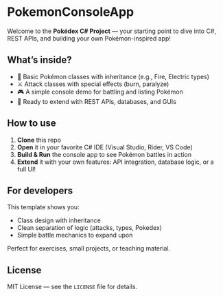 # PokemonConsoleApp

Welcome to the **Pokédex C# Project** — your starting point to dive into C#, REST APIs, and building your own Pokémon-inspired app! 

## What’s inside?
- 🧬 Basic Pokémon classes with inheritance (e.g., Fire, Electric types)  
- ⚔️ Attack classes with special effects (burn, paralyze)  
- 🎮 A simple console demo for battling and listing Pokémon  
- 🧱 Ready to extend with REST APIs, databases, and GUIs  

## How to use
1. **Clone** this repo  
2. **Open** it in your favorite C# IDE (Visual Studio, Rider, VS Code)  
3. **Build & Run** the console app to see Pokémon battles in action  
4. **Extend** it with your own features: API integration, database logic, or a full UI!

## For developers
This template shows you:
- Class design with inheritance
- Clean separation of logic (attacks, types, Pokedex)
- Simple battle mechanics to expand upon

Perfect for exercises, small projects, or teaching material.

## License
MIT License — see the `LICENSE` file for details.
